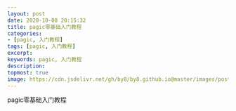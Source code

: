 ```yaml
---
layout: post
date: 2020-10-08 20:15:32
title: pagic零基础入门教程
categories:
- [pagic, 入门教程]
tags: [pagic, 入门教程]
excerpt: 
keywords: pagic, 入门教程
description: 
topmost: true
image: https://cdn.jsdelivr.net/gh/by8/by8.github.io@master/images/posts/php/discuz.png
---
```


pagic零基础入门教程
